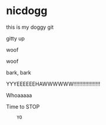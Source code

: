# nicdogg
this is my doggy git

gitty up


woof

woof

bark, bark


YYYEEEEEEHAWWWWWW!!!!!!!!!!!!!!!!!!



Whoaaaaa

Time to
		STOP
		
		
		
		YO